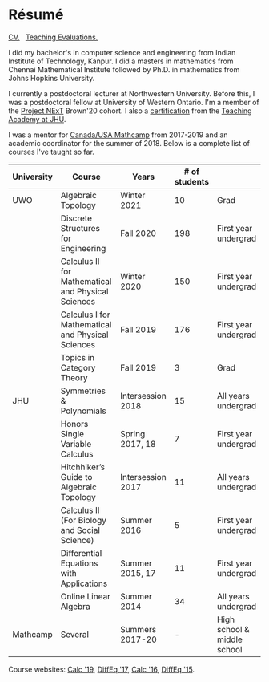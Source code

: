 # Résumé

[CV.](https://github.com/apurvnakade/PDFs/blob/main/CV.pdf)
&nbsp;
[Teaching Evaluations.](https://tinyurl.com/nakade-evals)

I did my bachelor's in computer science and engineering from Indian Institute of Technology, Kanpur.
I did a masters in mathematics from Chennai Mathematical Institute followed by Ph.D. in mathematics from Johns Hopkins University.

I currently a postdoctoral lecturer at Northwestern University.
Before this, I was a postdoctoral fellow at University of Western Ontario.
I'm a member of the [Project NExT](https://www.maa.org/programs-and-communities/professional-development/project-next) Brown'20 cohort.
I also a [certification](https://cer.jhu.edu/teaching-academy/coc/overview) from the [Teaching Academy at JHU](https://cer.jhu.edu/teaching-academy/).

I was a mentor for [Canada/USA Mathcamp](https://www.mathcamp.org/) from 2017-2019 and an academic coordinator for the summer of 2018.
Below is a complete list of courses I've taught so far.

| University | Course                                             | Years             | # of students |                             |
| ---------- | -------------------------------------------------- | ----------------- | ------------- | --------------------------- |
| UWO        | Algebraic Topology                                 | Winter 2021       | 10            | Grad                        |
|            | Discrete Structures for Engineering                | Fall 2020         | 198           | First year undergrad        |
|            | Calculus II for Mathematical and Physical Sciences | Winter 2020       | 150           | First year undergrad        |
|            | Calculus I for Mathematical and Physical Sciences  | Fall 2019         | 176           | First year undergrad        |
|            | Topics in Category Theory                          | Fall 2019         | 3             | Grad                        |
| JHU        | Symmetries & Polynomials                           | Intersession 2018 | 15            | All years undergrad         |
|            | Honors Single Variable Calculus                    | Spring 2017, 18   | 7             | First year undergrad        |
|            | Hitchhiker’s Guide to Algebraic Topology           | Intersession 2017 | 11            | All years undergrad         |
|            | Calculus II (For Biology and Social Science)       | Summer 2016       | 5             | First year undergrad        |
|            | Differential Equations with Applications           | Summer 2015, 17   | 11            | First year undergrad        |
|            | Online Linear Algebra                              | Summer 2014       | 34            | All years undergrad         |
| Mathcamp   | Several                                            | Summers 2017-20   | -             | High school & middle school |

Course websites: [Calc \'19], [DiffEq \'17], [Calc \'16], [DiffEq \'15].

[apurvanakade.github.io/courses/2018_honors_calc/]: https://apurvanakade.github.io/courses/2018_Honors_Calc/index.html
[zybooks]: https://learn.zybooks.com/zybook/UWOMath2151ANakadeFall2020
[www.youtube.com/playlist?list=plxaofwfsuikm3cl-jftd9ndrjyi7fpcqn]: https://www.youtube.com/playlist?list=PLXAOfwfSuiKm3cL-JftD9ndrjYi7fPcqN
[webwork]: https://webwork.maa.org/
[diffeq \'15]: https://github.com/apurvnakade/PDFs/tree/main/course%20notes/2015DiffEq
[diffeq \'17]: https://github.com/apurvnakade/PDFs/tree/main/course%20notes/2017DiffEq
[calc \'16]: https://github.com/apurvnakade/PDFs/tree/main/course%20notes/2017DiffEq
[calc \'19]: https://github.com/apurvnakade/PDFs/tree/main/course%20notes/2019Calc1000A

